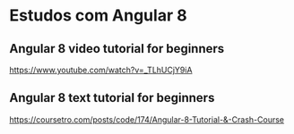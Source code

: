 # Estudos com Angular 8

## Angular 8 video tutorial for beginners
https://www.youtube.com/watch?v=_TLhUCjY9iA

## Angular 8 text tutorial for beginners
https://coursetro.com/posts/code/174/Angular-8-Tutorial-&-Crash-Course
